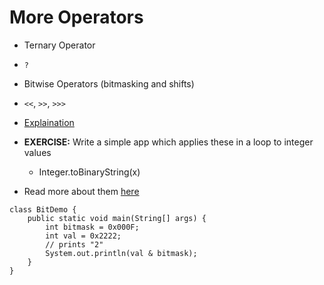 # More Operators

* Ternary Operator
 * `?`
* Bitwise Operators (bitmasking and shifts)
 * ``<<``, ``>>``, ``>>>``
 * [Explaination](http://stackoverflow.com/questions/141525/absolute-beginners-guide-to-bit-shifting#141873)

* __EXERCISE:__ Write a simple app which applies these in a loop to integer values
  * Integer.toBinaryString(x)

* Read more about them [here](http://docs.oracle.com/javase/tutorial/java/nutsandbolts/op3.html)

```
class BitDemo {
    public static void main(String[] args) {
        int bitmask = 0x000F;
        int val = 0x2222;
        // prints "2"
        System.out.println(val & bitmask);
    }
}
```
